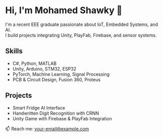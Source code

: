 # Hi, I'm Mohamed Shawky 👋

I'm a recent EEE graduate passionate about IoT, Embedded Systems, and AI.  
I build projects integrating Unity, PlayFab, Firebase, and sensor systems.

## Skills
- C#, Python, MATLAB
- Unity, Arduino, STM32, ESP32
- PyTorch, Machine Learning, Signal Processing
- PCB & Circuit Design, Fusion 360, Proteus

## Projects
- Smart Fridge AI Interface
- Handwritten Digit Recognition with CRNN
- Unity Game with Firebase & PlayFab Integration

📫 Reach me: your-email@example.com
